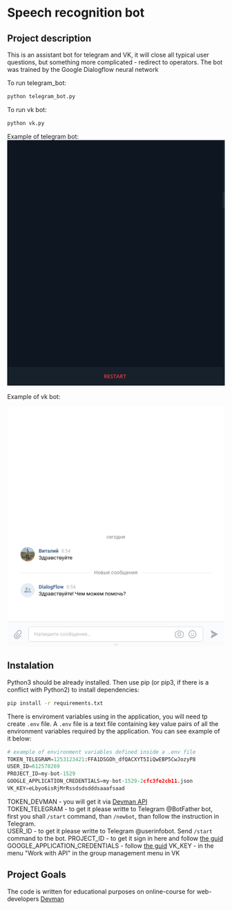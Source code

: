 # Speech recognition bot

## Project description

This is an assistant bot for telegram and VK, it will close all typical user questions, but something more complicated - redirect to operators. The bot was trained by the Google Dialogflow neural network

To run telegram_bot:

```bash
python telegram_bot.py
```

To run vk bot:

```bash
python vk.py
```

Example of telegram bot:
![Example](./images/demo_tg_bot.gif)

Example of vk bot:

![Example](./images/demo_vk_bot.gif)

## Instalation

Python3 should be already installed. Then use pip (or pip3, if there is a conflict with Python2) to install dependencies:

```bash
pip install -r requirements.txt
```

There is enviroment variables using in the application, you will need tp create ```.env``` file. A ```.env``` file is a text file containing key value pairs of all the environment variables required by the application. You can see example of it below:

```python
# example of environment variables defined inside a .env file
TOKEN_TELEGRAM=1253123421:FFA1DSGOh_dfQACXYT5IiQwEBP5CwJozyP8
USER_ID=612578269
PROJECT_ID=my-bot-1529
GOOGLE_APPLICATION_CREDENTIALS=my-bot-1529-2cfc3fe2cb11.json
VK_KEY=eLbyo6isRjMrRssdsdsdddsaaafsaad
```

TOKEN_DEVMAN - you will get it via [Devman API](https://dvmn.org/api/docs/)  
TOKEN_TELEGRAM - to get it please writte to Telegram @BotFather bot, first you shall ```/start``` command, than ```/newbot```, than follow the instruction in Telegram.  
USER_ID - to get it please writte to Telegram @userinfobot. Send ```/start``` command to the bot.
PROJECT_ID - to get it sign in here and follow [the guid](https://cloud.google.com/dialogflow/docs/quick/setup)
GOOGLE_APPLICATION_CREDENTIALS - follow [the guid](https://cloud.google.com/dialogflow/docs/quick/setup)
VK_KEY - in the menu "Work with API" in the group management menu in VK

## Project Goals

The code is written for educational purposes on online-course for web-developers [Devman](https://dvmn.org)
